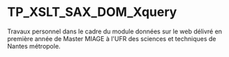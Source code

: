 # TP_XSLT_SAX_DOM_Xquery
 Travaux personnel dans le cadre du module données sur le web délivré en première année de Master MIAGE à l'UFR des sciences et techniques de Nantes métropole.

